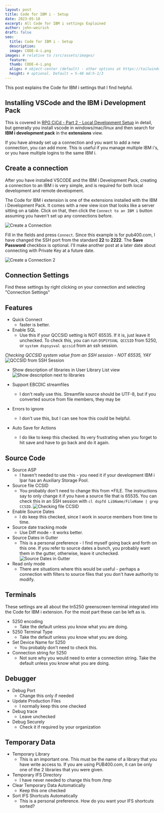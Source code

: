 ```yaml
---
layout: post
title: Code for IBM i - Setup
date: 2023-05-18
excerpt: All Code for IBM i settings Explained
author: john-weirich
draft: false
seo:
  title: Code for IBM i - Setup
  description:
  image: CODE-4-i.png
images: # relative to /src/assets/images/
  feature:
  thumb: CODE-4-i.png
  align: # object-center (default) - other options at https://tailwindcss.com/docs/object-position
  height: # optional. Default = h-48 md:h-1/3
---
```

This post explains the Code for IBM i settings that I find helpful.

## Installing VSCode and the IBM i Development Pack

This is covered in [RPG CiCd - Part 2 - Local Development Setup](/2023/05/14/rpg-cicd-part-2-local-development-setup) in detail, but generally you install vscode in windows/mac/linux and then search for **IBM i development pack** in the **extensions** view.

If you have already set up a connection and you want to add a new connection, you can add more.  This is useful if you manage multiple IBM i's, or you have multiple logins to the same IBM i.

## Create a connection

After you have installed VSCODE and the IBM i Development Pack, creating a connection to an IBM i is very simple, and is required for both local development and remote development.

The Code for IBM i extension is one of the extensions installed with the IBM i Development Pack.  It comes with a new view icon that looks like a server sitting on a table.  Click on that, then click the `Connect to an IBM i` button assuming you haven't set up any connections before.

![Create a Connection](/assets/images/CodeCreateIBMiConnection-1.png)

Fill in the fields and press `Connect`.  Since this example is for pub400.com, I have changed the SSH port from the standard **22** to **2222**.  The **Save Password** checkbox is optional.  I'll make another post at a later date about connecting with Private Key at a future date.

![Create a Connection 2](/assets/images/CodeCreateIBMiConnection-2.png)

## Connection Settings
Find these settings by right clicking on your connection and selecting "Connection Settings"

## Features
* Quick Connect
  - faster is better.
* Enable SQL
  - Use this if your QCCSID setting is NOT 65535.  If it is, just leave it unchecked.  To check this, you can run `DSPSYSVAL QCCSID` from 5250, or `system dspsysval qccsid` from an ssh session.

*Checking QCCSID system value from an SSH session - NOT 65535, YAY*  
![QCCSID from SSH Session](/assets/images/QCCSID.jpg)

* Show description of libraries in User Library List view
![Show description next to libraries](/assets/images/Settings-lib-desc.jpg)

* Support EBCDIC streamfiles
  - I don't really use this.  Streamfile source should be UTF-8, but if you converted source from file members, they may be 
* Errors to ignore
  - I don't use this, but I can see how this could be helpful.
* Auto Save for Actions
  - I do like to keep this checked.  Its very frustrating when you forget to hit save and have to go back and do it again.

## Source Code
* Source ASP
  - I haven't needed to use this - you need it if your development IBM i lpar has an Auxiliary Storage Pool.
* Source file CCSID
  - You probably don't need to change this from \*FILE.  The instructions say to only change it if you have a source file that is 65535.  You can check this in an SSH session with `cl dspfd LibName/FileName | grep CCSID`.
  ![Checking file CCSID](/assets/images/FileCCSID.jpg)
* Enable Source Dates
  - I do keep this checked, since I work in source members from time to time.
* Source date tracking mode
  - Use Diff mode - it works better.
* Source Dates in Gutter
  - This is a personal preference - I find myself going back and forth on this one.  If you refer to source dates a bunch, you probably want them in the gutter, otherwise, leave it unchecked.
  ![Source Dates in Gutter](/assets/images/SourceDatesInGutter.png)
* Read only mode
  - There are situations where this would be useful - perhaps a connection with filters to source files that you don't have authority to modify.

## Terminals
These settings are all about the tn5250 greenscreen terminal integrated into the Code for IBM i extension.  For the most part these can be left as is. 
* 5250 encoding
  - Take the default unless you know what you are doing.
* 5250 Terminal Type
  - Take the default unless you know what you are doing.
* Set Device Name for 5250
   - You probably don't need to check this.
* Connection string for 5250
   - Not sure why you would need to enter a connection string.  Take the default unless you know what you are doing.

## Debugger
* Debug Port
  - Change this only if needed
* Update Production Files
  - I normally keep this one checked
* Debug trace
  - Leave unchecked
* Debug Securely
  - Check it if required by your organization

## Temporary Data
* Temporary Library
  - This is an important one.  This must be the name of a library that you have write access to.  If you are using PUB400.com, it can be only one of the 2 libraries that you were given.
* Temporary IFS Directory
  - I have never needed to change this from /tmp
* Clear Temporary Data Automatically
  - Keep this one checked
* Sort IFS Shortcuts Automatically
  - This is a personal preference.  How do you want your IFS shortcuts sorted?




